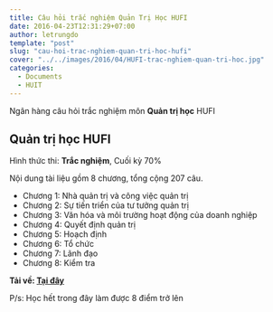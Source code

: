 ```yaml
---
title: Câu hỏi trắc nghiệm Quản Trị Học HUFI
date: 2016-04-23T12:31:29+07:00
author: letrungdo
template: "post"
slug: "cau-hoi-trac-nghiem-quan-tri-hoc-hufi"
cover: "../../images/2016/04/HUFI-trac-nghiem-quan-tri-hoc.jpg"
categories:
  - Documents
  - HUIT
---
```


Ngân hàng câu hỏi trắc nghiệm môn **Quản trị học** HUFI

## Quản trị học HUFI

Hình thức thi: **Trắc nghiệm**, Cuối kỳ 70%

Nội dung tài liệu gồm 8 chương, tổng cộng 207 câu.

- Chương 1: Nhà quản trị và công việc quản trị
- Chương 2: Sự tiến triển của tư tưởng quản trị
- Chương 3: Văn hóa và môi trường hoạt động của doanh nghiệp
- Chương 4: Quyết định quản trị
- Chương 5: Hoạch định
- Chương 6: Tổ chức
- Chương 7: Lãnh đạo
- Chương 8: Kiểm tra

**Tải về: <a href="https://drive.google.com/uc?export=download&id=0B1mDBJH6BWKlSllJRThyMGxLU0U" target="_blank" rel="noopener">Tại đây</a>**

P/s: Học hết trong đây làm được 8 điểm trở lên
